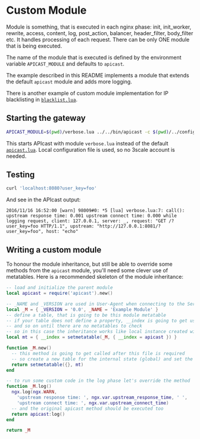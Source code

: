 # Custom Module

Module is something, that is executed in each nginx phase: init, init_worker, rewrite, access, content, log, post_action, balancer, header_filter, body_filter etc.
It handles processing of each request. There can be only ONE module that is being executed.

The name of the module that is executed is defined by the environment variable `APICAST_MODULE` and defaults to `apicast`. 

The example described in this README implements a module that extends the default `apicast` module and adds more logging.

There is another example of custom module implementation for IP blacklisting in [`blacklist.lua`](blacklist.lua).

## Starting the gateway

```sh
APICAST_MODULE=$(pwd)/verbose.lua ../../bin/apicast -c $(pwd)/../configuration/local.json
```

This starts APIcast with module `verbose.lua` instead of the default [`apicast.lua`](../../gateway/src/apicast/policy/apicast/policy.lua). Local configuration file is used, so no 3scale account is needed.

## Testing

```sh
curl 'localhost:8080?user_key=foo'
```

And see in the APIcast output:

```
2016/11/16 16:52:00 [warn] 98009#0: *5 [lua] verbose.lua:7: call(): upstream response time: 0.001 upstream connect time: 0.000 while logging request, client: 127.0.0.1, server: _, request: "GET /?user_key=foo HTTP/1.1", upstream: "http://127.0.0.1:8081/?user_key=foo", host: "echo"
```

## Writing a custom module

To honour the module inheritance, but still be able to override some methods from the `apicast` module, you'll
need some clever use of metatables. Here is a recommended skeleton of the module inheritance:

```lua
-- load and initialize the parent module
local apicast = require('apicast').new()

-- _NAME and _VERSION are used in User-Agent when connecting to the Service Management API
local _M = { _VERSION = '0.0', _NAME = 'Example Module' }
-- define a table, that is going to be this module metatable
-- if your table does not define a property, __index is going to get used
-- and so on until there are no metatables to check
-- so in this case the inheritance works like local instance created with _M.new() -> _M -> apicast`
local mt = { __index = setmetatable(_M, { __index = apicast }) }

function _M.new()
  -- this method is going to get called after this file is required
  -- so create a new table for the internal state (global) and set the metatable for inheritance
  return setmetatable({}, mt)
end

-- to run some custom code in the log phase let's override the method
function _M.log()
  ngx.log(ngx.WARN,
    'upstream response time: ', ngx.var.upstream_response_time, ' ',
    'upstream connect time: ', ngx.var.upstream_connect_time)
  -- and the original apicast method should be executed too
  return apicast:log()
end

return _M
```
